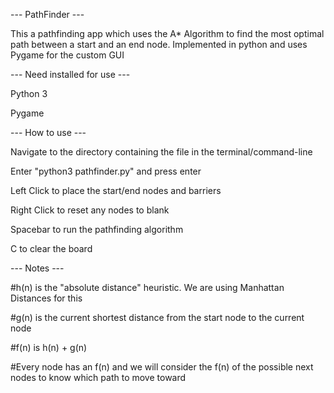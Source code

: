 --- PathFinder ---

This a pathfinding app which uses the A* Algorithm to find the most optimal path between a start and an end node. Implemented in python and uses Pygame for the custom GUI

--- Need installed for use ---

Python 3

Pygame

--- How to use ---

Navigate to the directory containing the file in the terminal/command-line

Enter "python3 pathfinder.py" and press enter


Left Click to place the start/end nodes and barriers

Right Click to reset any nodes to blank

Spacebar to run the pathfinding algorithm

C to clear the board

--- Notes ---

#h(n) is the "absolute distance" heuristic. We are using Manhattan Distances for this

#g(n) is the current shortest distance from the start node to the current node

#f(n) is h(n) + g(n)

#Every node has an f(n) and we will consider the f(n) of the possible next nodes to know which path to move toward

